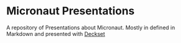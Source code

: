 # Micronaut Presentations

A repository of Presentations about Micronaut. Mostly in defined in Markdown and presented with [Deckset](https://www.deckset.com)
